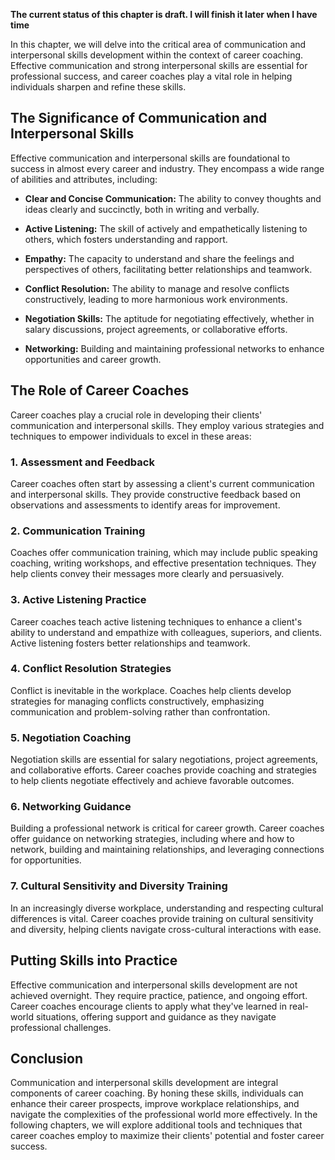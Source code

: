 **The current status of this chapter is draft. I will finish it later when I have time**

In this chapter, we will delve into the critical area of communication and interpersonal skills development within the context of career coaching. Effective communication and strong interpersonal skills are essential for professional success, and career coaches play a vital role in helping individuals sharpen and refine these skills.

The Significance of Communication and Interpersonal Skills
----------------------------------------------------------

Effective communication and interpersonal skills are foundational to success in almost every career and industry. They encompass a wide range of abilities and attributes, including:

* **Clear and Concise Communication:** The ability to convey thoughts and ideas clearly and succinctly, both in writing and verbally.

* **Active Listening:** The skill of actively and empathetically listening to others, which fosters understanding and rapport.

* **Empathy:** The capacity to understand and share the feelings and perspectives of others, facilitating better relationships and teamwork.

* **Conflict Resolution:** The ability to manage and resolve conflicts constructively, leading to more harmonious work environments.

* **Negotiation Skills:** The aptitude for negotiating effectively, whether in salary discussions, project agreements, or collaborative efforts.

* **Networking:** Building and maintaining professional networks to enhance opportunities and career growth.

The Role of Career Coaches
--------------------------

Career coaches play a crucial role in developing their clients' communication and interpersonal skills. They employ various strategies and techniques to empower individuals to excel in these areas:

### 1. **Assessment and Feedback**

Career coaches often start by assessing a client's current communication and interpersonal skills. They provide constructive feedback based on observations and assessments to identify areas for improvement.

### 2. **Communication Training**

Coaches offer communication training, which may include public speaking coaching, writing workshops, and effective presentation techniques. They help clients convey their messages more clearly and persuasively.

### 3. **Active Listening Practice**

Career coaches teach active listening techniques to enhance a client's ability to understand and empathize with colleagues, superiors, and clients. Active listening fosters better relationships and teamwork.

### 4. **Conflict Resolution Strategies**

Conflict is inevitable in the workplace. Coaches help clients develop strategies for managing conflicts constructively, emphasizing communication and problem-solving rather than confrontation.

### 5. **Negotiation Coaching**

Negotiation skills are essential for salary negotiations, project agreements, and collaborative efforts. Career coaches provide coaching and strategies to help clients negotiate effectively and achieve favorable outcomes.

### 6. **Networking Guidance**

Building a professional network is critical for career growth. Career coaches offer guidance on networking strategies, including where and how to network, building and maintaining relationships, and leveraging connections for opportunities.

### 7. **Cultural Sensitivity and Diversity Training**

In an increasingly diverse workplace, understanding and respecting cultural differences is vital. Career coaches provide training on cultural sensitivity and diversity, helping clients navigate cross-cultural interactions with ease.

Putting Skills into Practice
----------------------------

Effective communication and interpersonal skills development are not achieved overnight. They require practice, patience, and ongoing effort. Career coaches encourage clients to apply what they've learned in real-world situations, offering support and guidance as they navigate professional challenges.

Conclusion
----------

Communication and interpersonal skills development are integral components of career coaching. By honing these skills, individuals can enhance their career prospects, improve workplace relationships, and navigate the complexities of the professional world more effectively. In the following chapters, we will explore additional tools and techniques that career coaches employ to maximize their clients' potential and foster career success.
